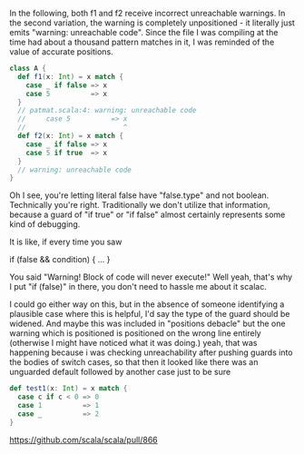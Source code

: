 In the following, both f1 and f2 receive incorrect unreachable warnings.  In the second variation, the warning is completely unpositioned - it literally just emits "warning: unreachable code".  Since the file I was compiling at the time had about a thousand pattern matches in it, I was reminded of the value of accurate positions.
```scala
class A {
  def f1(x: Int) = x match {
    case _ if false => x
    case 5          => x
  }
  // patmat.scala:4: warning: unreachable code
  //     case 5          => x
  //                        ^
  def f2(x: Int) = x match {
    case _ if false => x
    case 5 if true  => x
  }
  // warning: unreachable code
}
```
Oh I see, you're letting literal false have "false.type" and not boolean.  Technically you're right.  Traditionally we don't utilize that information, because a guard of "if true" or "if false" almost certainly represents some kind of debugging.

It is like, if every time you saw

  if (false && condition) { ... }

You said "Warning! Block of code will never execute!" Well yeah, that's why I put "if (false)" in there, you don't need to hassle me about it scalac.

I could go either way on this, but in the absence of someone identifying a plausible case where this is helpful, I'd say the type of the guard should be widened.
And maybe this was included in "positions debacle" but the one warning which is positioned is positioned on the wrong line entirely (otherwise I might have noticed what it was doing.)
yeah, that was happening because i was checking unreachability after pushing guards into the bodies of switch cases, so that then it looked like there was an unguarded default followed by another case
just to be sure

```scala
def test1(x: Int) = x match {
  case c if c < 0 => 0
  case 1          => 1
  case _          => 2
}
```
https://github.com/scala/scala/pull/866
